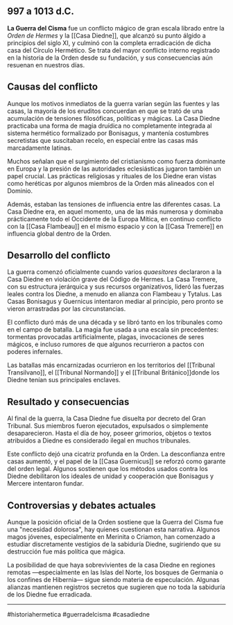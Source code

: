 ## 997 a 1013 d.C.
**La Guerra del Cisma** fue un conflicto mágico de gran escala librado entre la _Orden de Hermes_ y la  [[Casa Diedne]], que alcanzó su punto álgido a principios del siglo XI, y culminó con la completa erradicación de dicha casa del Círculo Hermético. Se trata del mayor conflicto interno registrado en la historia de la Orden desde su fundación, y sus consecuencias aún resuenan en nuestros días.

## **Causas del conflicto**
Aunque los motivos inmediatos de la guerra varían según las fuentes y las casas, la mayoría de los eruditos concuerdan en que se trató de una acumulación de tensiones filosóficas, políticas y mágicas. La Casa Diedne practicaba una forma de magia druídica no completamente integrada al sistema hermético formalizado por Bonisagus, y mantenía costumbres secretistas que suscitaban recelo, en especial entre las casas más marcadamente latinas.

Muchos señalan que el surgimiento del cristianismo como fuerza dominante en Europa y la presión de las autoridades eclesiásticas jugaron también un papel crucial. Las prácticas religiosas y rituales de los Diedne eran vistas como heréticas por algunos miembros de la Orden más alineados con el Dominio.

Además, estaban las tensiones de influencia entre las diferentes casas. La Casa Diedne era, en aquel momento, una de las más numerosa y dominaba prácticamente todo el Occidente de la Europa Mítica, en continuo conflicto con la [[Casa Flambeau]] en el mismo espacio y con la [[Casa Tremere]] en influencia global dentro de la Orden. 

## **Desarrollo del conflicto**

La guerra comenzó oficialmente cuando varios _quaesitores_ declararon a la Casa Diedne en violación grave del Código de Hermes. La Casa Tremere, con su estructura jerárquica y sus recursos organizativos, lideró las fuerzas leales contra los Diedne, a menudo en alianza con Flambeau y Tytalus. Las Casas Bonisagus y Guernicus intentaron mediar al principio, pero pronto se vieron arrastradas por las circunstancias.

El conflicto duró más de una década y se libró tanto en los tribunales como en el campo de batalla. La magia fue usada a una escala sin precedentes: tormentas provocadas artificialmente, plagas, invocaciones de seres mágicos, e incluso rumores de que algunos recurrieron a pactos con poderes infernales.

Las batallas más encarnizadas ocurrieron en los territorios del [[Tribunal Transilvano]], el [[Tribunal Normando]] y el [[Tribunal Británico]]donde los Diedne tenían sus principales enclaves.


## **Resultado y consecuencias**

Al final de la guerra, la Casa Diedne fue disuelta por decreto del Gran Tribunal. Sus miembros fueron ejecutados, expulsados o simplemente desaparecieron. Hasta el día de hoy, poseer grimorios, objetos o textos atribuidos a Diedne es considerado ilegal en muchos tribunales.

Este conflicto dejó una cicatriz profunda en la Orden. La desconfianza entre casas aumentó, y el papel de la [[Casa Guernicus]] se reforzó como garante del orden legal. Algunos sostienen que los métodos usados contra los Diedne debilitaron los ideales de unidad y cooperación que Bonisagus y Mercere intentaron fundar.

## **Controversias y debates actuales**

Aunque la posición oficial de la Orden sostiene que la Guerra del Cisma fue una "necesidad dolorosa", hay quienes cuestionan esta narrativa. Algunos magos jóvenes, especialmente en Merinita o Criamon, han comenzado a estudiar discretamente vestigios de la sabiduría Diedne, sugiriendo que su destrucción fue más política que mágica.

La posibilidad de que haya sobrevivientes de la casa Diedne en regiones remotas —especialmente en las Islas del Norte, los bosques de Germania o los confines de Hibernia— sigue siendo materia de especulación. Algunas alianzas mantienen registros secretos que sugieren que no toda la sabiduría de los Diedne fue erradicada.

---

#historiahermetica #guerradelcisma #casadiedne 